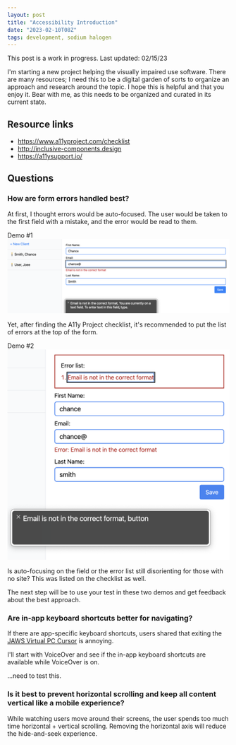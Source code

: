 ```yaml
---
layout: post
title: "Accessibility Introduction"
date: "2023-02-10T08Z"
tags: development, sodium halogen
---
```


This post is a work in progress.
Last updated: 02/15/23

I'm starting a new project helping the visually impaired use software. There are many resources; I need this to be a digital garden of sorts to organize an approach and research around the topic. I hope this is helpful and that you enjoy it. Bear with me, as this needs to be organized and curated in its current state.

## Resource links

- https://www.a11yproject.com/checklist
- http://inclusive-components.design
- https://a11ysupport.io/

## Questions

### How are form errors handled best?

At first, I thought errors would be auto-focused. The user would be taken to the first field with a mistake, and the error would be read to them.

Demo #1
![autofocused error on field a11y](autofocus-field.png)

Yet, after finding the A11y Project checklist, it's recommended to put the list of errors at the top of the form.

Demo #2
![auto focusing on the error list above the fields](autofocus-error-list.png)

Is auto-focusing on the field or the error list still disorienting for those with no site? This was listed on the checklist as well.

The next step will be to use your test in these two demos and get feedback about the best approach.

### Are in-app keyboard shortcuts better for navigating?

If there are app-specific keyboard shortcuts, users shared that exiting the [JAWS Virtual PC Cursor](https://support.freedomscientific.com/teachers/lessons/4.2.3_VirtualPCCursor.htm) is annoying.

I'll start with VoiceOver and see if the in-app keyboard shortcuts are available while VoiceOver is on.

...need to test this.

### Is it best to prevent horizontal scrolling and keep all content vertical like a mobile experience?

While watching users move around their screens, the user spends too much time horizontal + vertical scrolling. Removing the horizontal axis will reduce the hide-and-seek experience.
